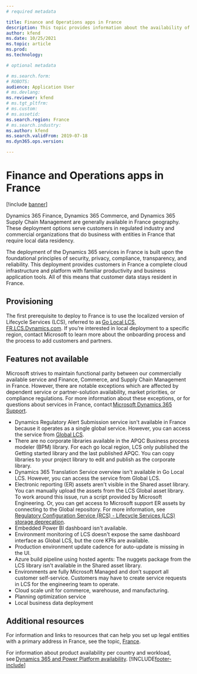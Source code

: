 ```yaml
---
# required metadata

title: Finance and Operations apps in France
description: This topic provides information about the availability of Finance and Operations apps in France's data centers.
author: kfend
ms.date: 10/25/2021
ms.topic: article
ms.prod: 
ms.technology: 

# optional metadata

# ms.search.form: 
# ROBOTS: 
audience: Application User
# ms.devlang: 
ms.reviewer: kfend
# ms.tgt_pltfrm: 
# ms.custom: 
# ms.assetid: 
ms.search.region: France
# ms.search.industry: 
ms.author: kfend
ms.search.validFrom: 2019-07-18
ms.dyn365.ops.version:  

---
```


# Finance and Operations apps in France

[!include [banner](../includes/banner.md)]

Dynamics 365 Finance, Dynamics 365 Commerce, and Dynamics 365 Supply Chain Management are generally available in France geography. These deployment options serve customers in regulated industry and commercial organizations that do business with entities in France that require local data residency. 

The deployment of the Dynamics 365 services in France is built upon the foundational principles of security, privacy, compliance, transparency, and reliability. This deployment provides customers in France a complete cloud infrastructure and platform with familiar productivity and business application tools. All of this means that customer data stays resident in France. 

## Provisioning 

The first prerequisite to deploy to France is to use the localized version of Lifecycle Services (LCS), referred to as [Go Local LCS, FR.LCS.Dynamics.com](https://fr.lcs.dynamics.com/Logon/Index). If you’re interested in local deployment to a specific region, contact Microsoft to learn more about the onboarding process and the process to add customers and partners. 

## Features not available 

Microsoft strives to maintain functional parity between our commercially available service and Finance, Commerce, and Supply Chain Management in France. However, there are notable exceptions which are affected by dependent service or partner-solution availability, market priorities, or compliance regulations. For more information about these exceptions, or for questions about services in France, contact [Microsoft Dynamics 365 Support](https://dynamics.microsoft.com/support/). 

  - Dynamics Regulatory Alert Submission service isn't available in France because it operates as a single global service. However, you can access the service from [Global LCS](https://lcs.dynamics.com/Logon/Index). 
  - There are no corporate libraries available in the APQC Business process modeler (BPM) library. For each go local region, LCS only published the Getting started library and the last published APQC. You can copy libraries to your project library to edit and publish as the corporate library. 
  - Dynamics 365 Translation Service overview isn't available in Go Local LCS. However, you can access the service from Global LCS.
  - Electronic reporting (ER) assets aren't visible in the Shared asset library. You can manually upload the assets from the LCS Global asset library. To work around this issue, run a script provided by Microsoft Engineering. Or, you can get access to Microsoft support ER assets by connecting to the Global repository. For more information, see [Regulatory Configuration Service (RCS) - Lifecycle Services (LCS) storage deprecation](../../../finance/localizations/rcs-lcs-repo-dep-faq.md). 
  - Embedded Power BI dashboard isn't available. 
  - Environment monitoring of LCS doesn't expose the same dashboard interface as Global LCS, but the core KPIs are available. 
  - Production environment update cadence for auto-update is missing in the UI.  
  - Azure build pipeline using hosted agents: The nuggets package from the LCS library isn't available in the Shared asset library. 
  - Environments are fully Microsoft Managed and don’t support all customer self-service. Customers may have to create service requests in LCS for the engineering team to operate. 
  - Cloud scale unit for commerce, warehouse, and manufacturing. 
  - Planning optimization service 
  - Local business data deployment 

## Additional resources 
For information and links to resources that can help you set up legal entities with a primary address in France, see the topic, [France](../../../finance/localizations/france.md). 

For information about product availability per country and workload, see [Dynamics 365 and Power Platform availability](https://dynamics.microsoft.com/en-us/availability-reports/). 
[!INCLUDE[footer-include](../../../includes/footer-banner.md)]
